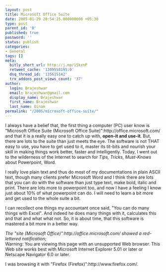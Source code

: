 ```yaml
---
layout: post
title: Microsoft Office Suite
date: 2005-01-29 20:54:25.000000000 +05:30
type: post
parent_id: '0'
published: true
password: ''
status: publish
categories:
- General
tags: []
meta:
  bitly_short_url: http://j.mp/iSkxnP
  retweet_cache: '1309558195:0'
  dsq_thread_id: '135615142'
  trx_addons_post_views_count: '37'
author:
  login: Brajeshwar
  email: brajeshwar@gmail.com
  display_name: Brajeshwar
  first_name: Brajeshwar
  last_name: Oinam
permalink: "/2005/microsoft-office-suite/"
---
```

<p><?php ImgBlog("blogobabble/msoffice.gif", 0, "Microsoft Office Suite", "http://office.microsoft.com/");?>I always have a belief that, the first thing a computer (PC) user know is "Microsoft Office Suite (Microsoft Office Suite)":http://office.microsoft.com/ and that it is a really easy one to catch up with, <strong>open-it and use-it</strong>. But, there are lots to the suite than just meets the eye. The software is not THAT easy to use, you have to get used to it, master its tit-bits and nourish your skill in making things work better, faster and intelligently. Today, I went out to the wilderness of the Internet to search for <em>Tips, Tricks, Must-Knows</em> about Powerpoint, Word.</p>
<p>I really love plain text and thus do most of my documentations in plain ASCII text, though many clients prefer Microsoft Word and I think there are lots that you can do with the software than just type text, make bold, italic and print. There are lots more to powerpoint too, and now I have a feeling I know just about 10% of what powerpoint can do. I will need to learn a bit more and get used to the whole suite a bit.</p>
<p>I can recollect one things my accountant once said, "You can do many things with Excel". And indeed he does many things with it, calculates this and that and what what not. So, it is about time, that this software is mastered a bit more in a better way.</p>
<p><em>The "site (Microsoft Office)":http://office.microsoft.com/ showed a red-lettered notification;</em><br />
<span class="codeRed">Warning: You are viewing this page with an unsupported Web browser. This Web site works best with Microsoft Internet Explorer 5.01 or later or Netscape Navigator 6.0 or later.</span></p>
<p>I was browsing it with "Firefox (Firefox)":http://www.firefox.com/.</p>
